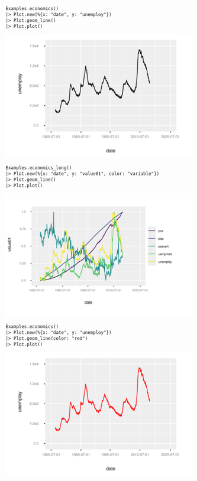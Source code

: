 ```
Examples.economics()
|> Plot.new(%{x: "date", y: "unemploy"})
|> Plot.geom_line()
|> Plot.plot()

```
![](assets/geom_line_1.svg)
```
Examples.economics_long()
|> Plot.new(%{x: "date", y: "value01", color: "variable"})
|> Plot.geom_line()
|> Plot.plot()

```
![](assets/geom_line_2.svg)
```
Examples.economics()
|> Plot.new(%{x: "date", y: "unemploy"})
|> Plot.geom_line(color: "red")
|> Plot.plot()

```
![](assets/geom_line_3.svg)
